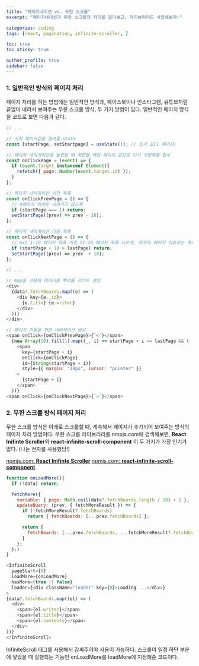 ```yaml
---
title: "페이지네이션 vs. 무한 스크롤"
excerpt: "페이지네이션과 무한 스크롤의 차이를 알아보고, 라이브러리도 사용해보자!"

categories: coding
tags: [react, pagination, infinite-scroller, ]

toc: true
toc_sticky: true

author_profile: true
sidebar: false
---
```


### 1. 일반적인 방식의 페이지 처리

페이지 처리를 하는 방법에는 일반적인 방식과, 페이스북이나 인스타그램, 유튜브처럼 끝없이 내려서 보여주는 무한 스크롤 방식, 두 가지 방법이 있다. 일반적인 페이지 방식을 코드로 보면 다음과 같다.

```javascript
// ...

// 시작 페이지값을 알려줄 state
const [startPage, setStartpage] = useState(1); // 초기 값(1 페이지)

// 페이지 네비게이션을 눌렀을 때 화면을 해당 페이지 값으로 다시 구현해줄 함수
const onClickPage = (event) => {
  if (event.target instanceof Element){
    refetch({ page: Number(event.target.id) });
  }
};

// 페이지 내비게이션 이전 목록
const onClickPrevPage = () => {
  // 0페이지 이하로 내려가지 않도록
  if (startPage === 1) return;
  setStartPage((prev) => prev - 10);
};

// 페이지 내비게이션 다음 목록
const onClickNextPage = () => {
  // ex) 1-10 페이지 목록 이후 11-20 페이지 목록 나오게, 마지막 페이지 이후로는 계속 넘어가지 않도록
  if (startPage + 10 > lastPage) return;
  setStartPage((prev) => prev  + 10);
};
```

```javascript
// ...

// map을 사용해 데이터를 뿌려줄 리스트 생성
<div>
  {data?.fetchBoards.map((e) => (
    <div key={e._id}>
      {e.title} {e.writer}
    </div>
  ))}
</div>

// 페이지 이동을 위한 내비게이션 생성
<span onClick={onClickPrevPage}>{`<`}</span>
  {new Array(10).fill(1).map((_, i) => startPage + i <= lastPage && (
    <span
      key={startPage + i}
      onClick={onClickPage}
      id={String(startPage + i)}
      style={{ margin: "10px", cursor: "pointer" }}
    >
      {startPage + i}
    </span>
  ))}
<span onClick={onClickNextPage}>{`>`}</span>
```


### 2. 무한 스크롤 방식 페이지 처리

무한 스크롤 방식은 아래로 스크롤할 때, 계속해서 페이지가 추가되어 보여주는 방식의 페이지 처리 방법이다. 무한 스크롤 라이브러리를 nmpjs.com에 검색해보면, **React Inifinte Scroller**와 **react-infinite-scroll-component** 이 두 가지가 가장 인기가 많다. (나는 전자를 사용했당!)

[npmjs.com: **React Inifinte Scroller**](https://www.npmjs.com/package/react-infinite-scroller)
[npmjs.com: **react-infinite-scroll-component**](https://www.npmjs.com/package/react-infinite-scroll-component)

```javascript
function onLoadMore(){
  if (!data) return;

  fetchMore({
    variable: { page: Math.ceil(data?.fetchBoards.length / 10) + 1 },
    updateQuery: (prev, { fetchMoreResult }) => {
      if (!fetchMoreResult?.fetchBoards)
        return { fetchBoards: [...prev.fetchBoards] };

      return {
        fetchBoards: [...prev.fetchBoards, ...fetchMoreResult?.fetchBoards],
      }
    };
  };)
}
```

```javascript
<InfiniteScroll
  pageStart={0}
  loadMore={onLoadMore}
  hasMore={true || false}
  loader={<div className="loader" key={0}>Loading ...</div>}
>
{data?.fetchBoards.map((el) => (
  <div>
    <span>{el.writer}</span>
    <span>{el.title}</span>
    <span>{el.contents}</span>
  </div>
))}
</InfiniteScroll>
```


InfiniteScroll 태그를 사용해서 감싸주어야 사용이 가능하다. 스크롤이 일정 하단 부분에 닿았을 때 실행되는 기능인 onLoadMore를 loadMore에 지정해준 코드이다.